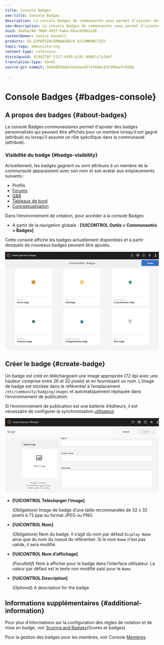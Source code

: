 ```yaml
---
title: Console Badges
seo-title: Console Badges
description: La console Badges de communautés vous permet d’ajouter des badges personnalisés qui peuvent être affichés pour les membres lorsqu’ils sont gagnés (attribués) ou lorsqu’ils assument un rôle spécifique dans la communauté (affectés).
seo-description: La console Badges de communautés vous permet d’ajouter des badges personnalisés qui peuvent être affichés pour les membres lorsqu’ils sont gagnés (attribués) ou lorsqu’ils assument un rôle spécifique dans la communauté (affectés).
uuid: 9eeba240-f0d4-4937-baba-8bac0e0b2a36
contentOwner: Janice Kendall
products: SG_EXPERIENCEMANAGER/6.4/COMMUNITIES
topic-tags: administering
content-type: reference
discoiquuid: 4194278f-5127-4105-b181-60961c7a1def
translation-type: tm+mt
source-git-commit: 59d40b5bddc42a4ac057ef600243f396aefc926b

---
```



# Console Badges {#badges-console}

## A propos des badges {#about-badges}

La console Badges communautaires permet d&#39;ajouter des badges personnalisés qui peuvent être affichés pour un membre lorsqu&#39;il est gagné (attribué) ou lorsqu&#39;il assume un rôle spécifique dans la communauté (attribué).

### Visibilité du badge {#badge-visibility}

Actuellement, les badges gagnent ou sont attribués à un membre de la communauté apparaissent avec son nom et son avatar aux emplacements suivants :

* Profils
* [Forums](forum.md)
* [Q&amp;R](working-with-qna.md)
* [Tableaux de bord](enabling-leaderboard.md)
* [Conceptualisation](ideation-feature.md)

Dans l’environnement de création, pour accéder à la console Badges

* A partir de la navigation globale : **[!UICONTROL Outils > Communautés > Badges]**

Cette console affiche les badges actuellement disponibles et à partir desquels de nouveaux badges peuvent être ajoutés.

![chlimage_1-242](assets/chlimage_1-242.png)

## Créer le badge {#create-badge}

Un badge est créé en téléchargeant une image appropriée (72 dpi avec une hauteur comprise entre 26 et 32 pixels) et en fournissant un nom. L’image de badge est stockée dans le référentiel à l’emplacement `/etc/community/badging/images` et automatiquement répliquée dans l’environnement de publication.

Si l’environnement de publication est une batterie d’éditeurs, il est nécessaire de configurer la synchronisation [utilisateur](sync.md).

![chlimage_1-243](assets/chlimage_1-243.png)

* **[!UICONTROL Télécharger l’image]**

   (*Obligatoire*) Image de badge d’une taille recommandée de 32 x 32 pixels à 72 ppp au format JPEG ou PNG.

* **[!UICONTROL Nom]**

   (*Obligatoire*) Nom du badge. Il s’agit du nom par défaut `Display Name` ainsi que du nom du noeud du référentiel. Si le nom `Name` n&#39;est pas valide, il sera modifié.

* **[!UICONTROL Nom d’affichage]**

   (*Facultatif*) Nom à afficher pour le badge dans l’interface utilisateur. La valeur par défaut est le texte non modifié saisi pour le `Name`.

* **[!UICONTROL Description]**

   (*Optional*) A description for the badge.

## Informations supplémentaires {#additional-information}

Pour plus d’informations sur la configuration des règles de notation et de mise en badge, voir [Scoring and Badges](implementing-scoring.md)(Scores et badges).

Pour la gestion des badges pour les membres, voir Console [Membres](members.md).
